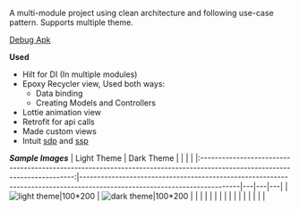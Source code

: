 A multi-module project using clean architecture and following use-case pattern.
Supports multiple theme.


[Debug Apk](apk/Finding-Falcon-debug.apk)


**Used**
  * Hilt for DI (In multiple modules)
  * Epoxy Recycler view, Used both ways:  
     * Data binding
     * Creating Models and Controllers
  * Lottie animation view
  * Retrofit for api calls
  * Made custom views 
  * Intuit [sdp](https://github.com/intuit/sdp) and [ssp](https://github.com/intuit/ssp)


***Sample Images***
|                                                        Light Theme                                                        | Dark Theme                                                                                                               |   |   |   |
|:-------------------------------------------------------------------------------------------------------------------------:|--------------------------------------------------------------------------------------------------------------------------|---|---|---|
| ![ light theme|100*200]( https://github.com/userKamalNayan/Finding-Falcone/assets/70440124/d6651672-6a12-4f81-8d54-feb84ab79371 ) | ![ dark theme|100*200]( https://github.com/userKamalNayan/Finding-Falcone/assets/70440124/83df1834-8c3e-4875-a190-516850a29506 ) |   |   |   |
|                                                                                                                           |                                                                                                                          |   |   |   |
|                                                                                                                           |                                                                                                                          |   |   |   |

[//]: # ()
[//]: # (* ![light theme|200*500]&#40;https://github.com/userKamalNayan/Finding-Falcone/assets/70440124/d6651672-6a12-4f81-8d54-feb84ab79371&#41;)

[//]: # (* ![dark theme|200*500]&#40;https://github.com/userKamalNayan/Finding-Falcone/assets/70440124/83df1834-8c3e-4875-a190-516850a29506&#41;)
